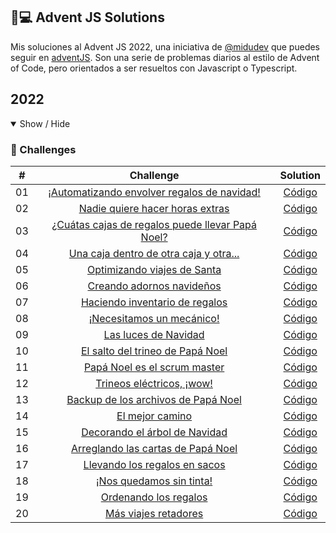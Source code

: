 ## 🐣💻 Advent JS Solutions 

Mis soluciones al Advent JS 2022, una iniciativa de [@midudev](https://midu.dev/) que puedes seguir en [adventJS](https://adventjs.dev/). Son una serie de problemas diarios al estilo de Advent of Code, pero orientados a ser resueltos con Javascript o Typescript.

## 2022

<details open>

<summary>Show / Hide</summary>

### 👾 Challenges

|  #  |                           Challenge                           |         Solution        |
| :-: | :-----------------------------------------------------------: |  :-------------------:  |
| 01  |  [¡Automatizando envolver regalos de navidad!](/day01)        | [Código](/day01/index.js) |
| 02  |  [Nadie quiere hacer horas extras](/day02)                    | [Código](/day02/index.js) |
| 03  |  [¿Cuátas cajas de regalos puede llevar Papá Noel?](/day03)   | [Código](/day03/index.js) |
| 04  |  [Una caja dentro de otra caja y otra...](/day04)             | [Código](/day04/index.js) |
| 05  |  [Optimizando viajes de Santa](/day05)                        | [Código](/day05/index.js) |
| 06  |  [Creando adornos navideños](/day06)                          | [Código](/day06/index.js) |
| 07  |  [Haciendo inventario de regalos](/day07)                     | [Código](/day07/index.js) |
| 08  |  [¡Necesitamos un mecánico!](/day08)                          | [Código](/day08/index.js) |
| 09  |  [Las luces de Navidad](/day09)                               | [Código](/day09/index.js) |
| 10  |  [El salto del trineo de Papá Noel](/day10)                   | [Código](/day10/index.js) |
| 11  |  [Papá Noel es el scrum master](/day11)                       | [Código](/day11/index.js) |
| 12  |  [Trineos eléctricos, ¡wow!](/day02)                          | [Código](/day12/index.js) |
| 13  |  [Backup de los archivos de Papá Noel](/day13)                | [Código](/day13/index.js) |
| 14  |  [El mejor camino](/day14)                                    | [Código](/day14/index.js) |
| 15  |  [Decorando el árbol de Navidad](/day15)                      | [Código](/day15/index.js) |
| 16  |  [Arreglando las cartas de Papá Noel](/day16)                 | [Código](/day16/index.js) |
| 17  |  [Llevando los regalos en sacos](/day17)                      | [Código](/day17/index.js) |
| 18  |  [¡Nos quedamos sin tinta!](/day18)                           | [Código](/day18/index.js) |
| 19  |  [Ordenando los regalos](/day19)                              | [Código](/day19/index.js) |
| 20  |  [Más viajes retadores](/day20)                               | [Código](/day20/index.js) |
  
